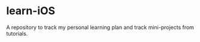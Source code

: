 # learn-iOS
A repository to track my personal learning plan and track mini-projects from tutorials.
